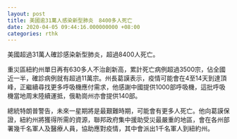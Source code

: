 ```yaml
---
layout: post
title: 美國逾31萬人感染新型肺炎　8400多人死亡
date: 2020-04-05 09:44:16.000000000 +08:00
categories: rthk
---
```


美國超過31萬人確診感染新型肺炎，超過8400人死亡。

重災區紐約州單日再有630多人不治創新高，累計死亡病例超過3500宗，佔全國近一半，確診病例就有超過11萬宗。州長葛謨表示，疫情可能會在4至14天到達頂峰，正繼續尋找更多呼吸機應付需求，他感謝中國提供1000部呼吸機，這批呼吸機當地周末陸續運抵，俄勒崗州亦會提供140部。

總統特朗普警告，未來一星期將是最艱難時期，可能會有更多人死亡。他向葛謨保證，紐約州將獲得所需的資源，聯邦政府集中援助受災最嚴重的地區，會在各州部署幾千名軍人及醫療人員，協助應對疫情，其中會派出1千名軍人到紐約州。
